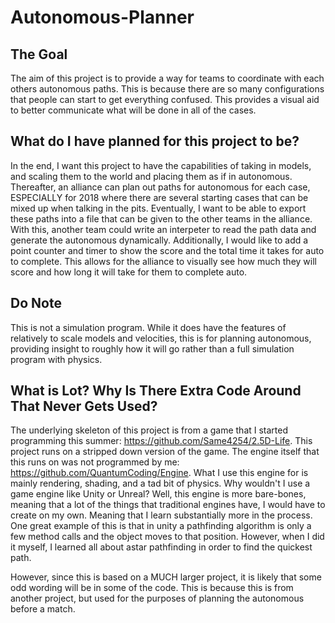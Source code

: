 # Autonomous-Planner
## The Goal ## 
The aim of this project is to provide a way for teams to coordinate with each others autonomous paths. This is because there are so many configurations that people can start to get everything confused. This provides a visual aid to better communicate what will be done in all of the cases. 

## What do I have planned for this project to be? ##
In the end, I want this project to have the capabilities of taking in models, and scaling them to the world and placing them as if in autonomous. Thereafter, an alliance can plan out paths for autonomous for each case, ESPECIALLY for 2018 where there are several starting cases that can be mixed up when talking in the pits. Eventually, I want to be able to export these paths into a file that can be given to the other teams in the alliance. With this, another team could write an interpeter to read the path data and generate the autonomous dynamically. Additionally, I would like to add a point counter and timer to show the score and the total time it takes for auto to complete. This allows for the alliance to visually see how much they will score and how long it will take for them to complete auto. 

## Do Note ##
This is not a simulation program. While it does have the features of relatively to scale models and velocities, this is for planning autonomous, providing insight to roughly how it will go rather than a full simulation program with physics.

## What is Lot? Why Is There Extra Code Around That Never Gets Used? ##
The underlying skeleton of this project is from a game that I started programming this summer: https://github.com/Same4254/2.5D-Life. This project runs on a stripped down version of the game. The engine itself that this runs on was not programmed by me: https://github.com/QuantumCoding/Engine. What I use this engine for is mainly rendering, shading, and a tad bit of physics. Why wouldn't I use a game engine like Unity or Unreal? Well, this engine is more bare-bones, meaning that a lot of the things that traditional engines have, I would have to create on my own. Meaning that I learn substantially more in the process. One great example of this is that in unity a pathfinding algorithm is only a few method calls and the object moves to that position. However, when I did it myself, I learned all about astar pathfinding in order to find the quickest path.

However, since this is based on a MUCH larger project, it is likely that some odd wording will be in some of the code. This is because this is from another project, but used for the purposes of planning the autonomous before a match. 
